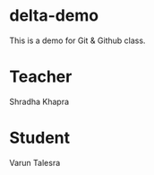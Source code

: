 # delta-demo
This is a demo for Git &amp; Github class.

# Teacher 
Shradha Khapra

# Student
Varun Talesra